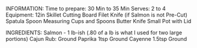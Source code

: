 INFORMATION:
  Time to prepare: 30 Min to 35 Min
  Serves:          2 to 4
  Equipment:       12in Skillet
                   Cutting Board
                   Filet Knife (if Salmon is not Pre-Cut)
                   Spatula
                   Spoon
                   Measuring Cups and Spoons
                   Butter Knife
                   Small Pot with Lid

INGREDIENTS:       Salmon - 1 lb-ish (.80 of a lb is what I used for two large portions)
                   Cajun Rub:  Ground Paprika 1tsp
                               Ground Cayenne 1.5tsp
                               Ground

